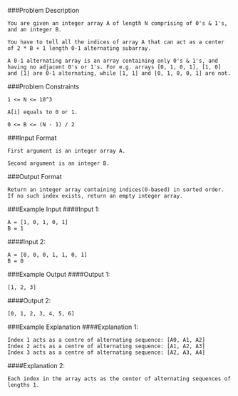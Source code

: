 ###Problem Description
```
You are given an integer array A of length N comprising of 0's & 1's, and an integer B.

You have to tell all the indices of array A that can act as a center of 2 * B + 1 length 0-1 alternating subarray.

A 0-1 alternating array is an array containing only 0's & 1's, and having no adjacent 0's or 1's. For e.g. arrays [0, 1, 0, 1], [1, 0] and [1] are 0-1 alternating, while [1, 1] and [0, 1, 0, 0, 1] are not.
```


###Problem Constraints
```
1 <= N <= 10^3

A[i] equals to 0 or 1.

0 <= B <= (N - 1) / 2
```


###Input Format
```
First argument is an integer array A.

Second argument is an integer B.
```


###Output Format
```
Return an integer array containing indices(0-based) in sorted order. If no such index exists, return an empty integer array.
```



###Example Input
####Input 1:

```
A = [1, 0, 1, 0, 1]
B = 1
```
####Input 2:

```
A = [0, 0, 0, 1, 1, 0, 1]
B = 0
```

###Example Output
####Output 1:

```
[1, 2, 3]
```
####Output 2:

```
[0, 1, 2, 3, 4, 5, 6]
```


###Example Explanation
####Explanation 1:

```
Index 1 acts as a centre of alternating sequence: [A0, A1, A2]
Index 2 acts as a centre of alternating sequence: [A1, A2, A3]
Index 3 acts as a centre of alternating sequence: [A2, A3, A4]
```
####Explanation 2:

```
Each index in the array acts as the center of alternating sequences of lengths 1.
```